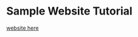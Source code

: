 Sample Website Tutorial
=======================
[website here](https://lucasroman.github.io/sample_website)
